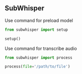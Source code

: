 SubWhisper
---------

Use command for preload model
```python
from subwhisper import setup

setup()
```

Use command for transcribe audio
```python
from subwhisper import process

process(file='/path/to/file')
```
